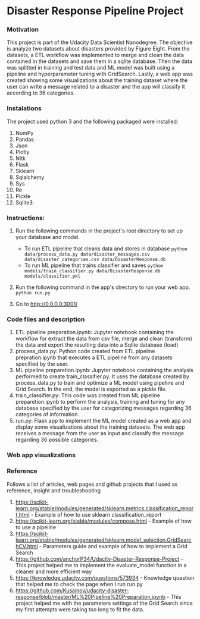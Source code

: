 # Disaster Response Pipeline Project

### Motivation
This project is part of the Udacity Data Scientist Nanodegree. The objective is analyze two datasets about disasters provided by Figure Eight. From the datasets, a ETL workflow was implemented to merge and clean the data contained in the datasets and save them in a sqlite database. Then the data was splitted in training and test data and ML model was built using a pipeline and hyperparameter tuning with GridSearch. Lastly, a web app was created showing some visualizations about the training dataset where the user can write a message related to a disaster and the app will classify it according to 36 categories. 

### Instalations
The project used python 3 and the following packaged were installed:

1. NumPy
2. Pandas
3. Json
4. Plotly
5. Nltk
6. Flask
7. Sklearn
8. Sqlalchemy
9. Sys
10. Re
11. Pickle
12. Sqlite3

### Instructions:
1. Run the following commands in the project's root directory to set up your database and model.

    - To run ETL pipeline that cleans data and stores in database
        `python data/process_data.py data/disaster_messages.csv data/disaster_categories.csv data/DisasterResponse.db`
    - To run ML pipeline that trains classifier and saves
        `python models/train_classifier.py data/DisasterResponse.db models/classifier.pkl`

2. Run the following command in the app's directory to run your web app.
    `python run.py`

3. Go to http://0.0.0.0:3001/

### Code files and description
1. ETL pipeline preparation.ipynb: Jupyter notebook containing the workflow for extract the data from csv file, merge and clean (transform) the data and export the resulting data into a Sqlite database (load) 
2. process_data.py: Python code created from ETL pipeline prepration.ipynb that executes a ETL pipeline from any datasets specified by the user.
3. ML pipeline preparetion.ipynb: Jupyter notebook containing the analysis performed to create train_classifier.py. It uses the database created by process_data.py to train and optimize a ML model using pipeline and Grid Search. In the end, the model is exported as a pickle file.
4. train_classifier.py: This code was created from ML pipeline preparetion.ipynb to perform the analysis, training and tuning for any database specified by the user for categorizing messages regarding 36 categories of information.
5. run.py: Flask app to implement the ML model created as a web app and display some visualizations about the training datasets. The web app receives a message from the user as input and classify the message regarding 36 possible categories.

### Web app visualizations


### Reference
Follows a list of articles, web pages and github projects that I used as reference, insight and troubleshooting
1. https://scikit-learn.org/stable/modules/generated/sklearn.metrics.classification_report.html - Example of how to use sklearn classification_report
2. https://scikit-learn.org/stable/modules/compose.html - Example of how to use a pipeline
3. https://scikit-learn.org/stable/modules/generated/sklearn.model_selection.GridSearchCV.html - Parameters guide and example of how to implement a Grid Search
4. https://github.com/anchorP34/Udacity-Disaster-Response-Project - This project helped me to implement the evaluate_model function in a cleaner and more efficient way
5. https://knowledge.udacity.com/questions/573934 - Knowledge question that helped me to check the page when I run run.py
6. https://github.com/Kusainov/udacity-disaster-response/blob/master/ML%20Pipeline%20Preparation.ipynb - This project helped me with the parameters settings of the Grid Search since my first attempts were taking too long to fit the data.
